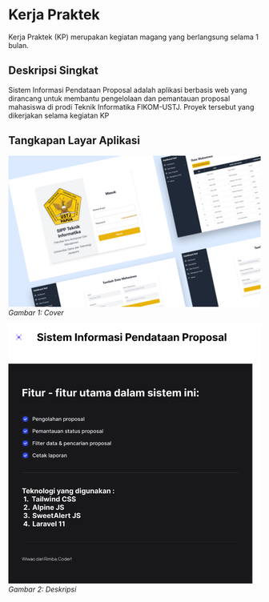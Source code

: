 # Kerja Praktek
Kerja Praktek (KP) merupakan kegiatan magang yang berlangsung selama 1 bulan.
## Deskripsi Singkat

Sistem Informasi Pendataan Proposal adalah aplikasi berbasis web yang dirancang untuk membantu pengelolaan dan pemantauan proposal mahasiswa di prodi Teknik Informatika FIKOM-USTJ.
Proyek tersebut yang dikerjakan selama kegiatan KP


## Tangkapan Layar Aplikasi

![Cover](https://github.com/anjastabuni/project-kp/blob/main/public/img/Cover.jpg)
_Gambar 1: Cover_

![Desc](https://github.com/anjastabuni/project-kp/blob/main/public/img/deskripsi.png)
_Gambar 2: Deskripsi_

